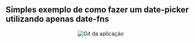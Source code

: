 ## Simples exemplo de como fazer um date-picker utilizando apenas date-fns

<p align="center">
<img src="https://user-images.githubusercontent.com/40186689/82107170-ef104500-96fb-11ea-8de8-a5be18517107.gif" alt="Git da aplicação" />
</p>
